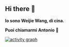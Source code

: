 ## Hi there 👋
**Io sono Weijie Wang, di cina.** 

**Puoi chiamarmi Antonio** 👯

[![activity graph](https://github-readme-activity-graph.vercel.app/graph?username=LouisLiu00&theme=merko&custom_title=Louis%20活动图&hide_border=true&point=FFFFFF&days=50)](https://github.com/LouisLiu00)

<!--
**muzi2018/muzi2018** is a ✨ _special_ ✨ repository because its `README.md` (this file) appears on your GitHub profile.

Here are some ideas to get you started:

- 🔭 I’m currently working on ...
- 🌱 I’m currently learning ...
- 👯 I’m looking to collaborate on ...
- 🤔 I’m looking for help with ...
- 💬 Ask me about ...
- 📫 How to reach me: ...
- 😄 Pronouns: ...
- ⚡ Fun fact: ...
-->
